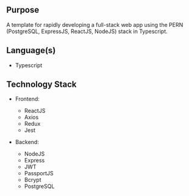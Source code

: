 ## Purpose
A template for rapidly developing a full-stack web app using the PERN (PostgreSQL, ExpressJS, ReactJS, NodeJS) stack in Typescript.

## Language(s)
- Typescript

## Technology Stack
- Frontend:
  - ReactJS
  - Axios
  - Redux
  - Jest

- Backend:
  - NodeJS
  - Express
  - JWT
  - PassportJS
  - Bcrypt
  - PostgreSQL
